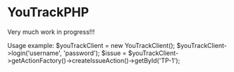 YouTrackPHP
===========
Very much work in progress!!!

Usage example:
$youTrackClient = new YouTrackClient();
$youTrackClient->login('username', 'password');
$issue = $youTrackClient->getActionFactory()->createIssueAction()->getById('TP-1');
